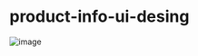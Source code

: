 # product-info-ui-desing

![image](https://github.com/vitalspace/product-info-ui-desing/assets/29004070/0abb7622-b5ac-4693-be12-169ca82a6c2c)
